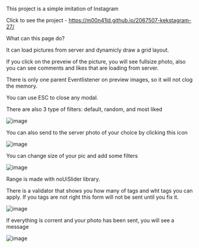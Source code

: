 This project is a simple imitation of Instagram

Click to see the project - https://m00n41ld.github.io/2067507-kekstagram-27/

What can this page do? 

It can load pictures from server and dynamicly draw a grid layout. 

If you click on the preveiw of the picture, you will see fullsize photo, also you can see comments and likes that are loading from server.

There is only one parent Eventlistener on preview images, so it will not clog the memory. 

You can use ESC to close any modal. 

There are also 3 type of filters: default, random, and most liked 

![image](https://user-images.githubusercontent.com/105647939/221516493-54ca4a6f-7595-4799-92e8-a3add6b63c77.png)

You can also send to the server photo of your choice by clicking this icon 

![image](https://user-images.githubusercontent.com/105647939/221516786-ea43992f-f78d-4c59-9c65-9532e3284be8.png)

You can change size of your pic and add some filters 

![image](https://user-images.githubusercontent.com/105647939/221517026-5459e4b1-4335-443f-8900-8066a03b8018.png)

Range is made with noUiSlider library.

There is a validator that shows you how many of tags and wht tags you can apply. 
If you tags are not right this form will not be sent until you fix it. 

![image](https://user-images.githubusercontent.com/105647939/221517714-3367344e-237d-4a9e-b065-f50573cc8fe9.png)

If everything is corrent and your photo has been sent, you will see a message

![image](https://user-images.githubusercontent.com/105647939/221517909-9be07dde-3c3e-4880-b56e-77cf21f5fa33.png)
